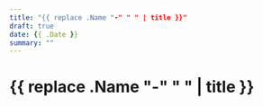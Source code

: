 ```yaml
---
title: "{{ replace .Name "-" " " | title }}"
draft: true
date: {{ .Date }}
summary: ""
---
```


# {{ replace .Name "-" " " | title }}
